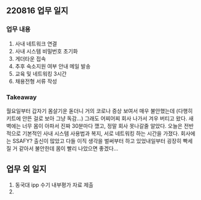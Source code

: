 ## 220816 업무 일지
### 업무 내용
1. 사내 네트워크 연결
2. 사내 시스템 비밀번호 초기화
3. 게더타운 접속
4. 추후 숙소지원 여부 안내 메일 발송
5. 교육 및 네트워킹 3시간
6. 채용전형 서류 작성

### Takeaway
월요일부터 갑자기 몸살기운 돋더니 거의 코로나 증상 보여서 매우 불안했는데 (다행히 키트에 안뜬 걸로 보아 그냥 독감...) 그래도 어찌어찌 회사 나가서 겨우 버티고 왔다. 새벽에는 너무 몸이 아파서 진짜 30분마다 깼고, 정말 회사 못나갈줄 알았다.
오늘은 전반적으로 기본적인 사내 시스템 사용법과 복지, 서로 네트워킹 하는 시간을 가졌다. 회사에는 SSAFY? 출신이 많았고 다들 이직 생각을 벌써부터 하고 있었내일부터 굉장히 빡세질 거 같아서 불안한데 몸이 빨리 나았으면 좋겠다...

## 업무 외 일지
1. 동국대 ipp 수기 내부평가 자료 제출
2. 
<!--stackedit_data:
eyJoaXN0b3J5IjpbLTY2MDEwOTk1LC0xNzM4OTg5MzI2XX0=
-->